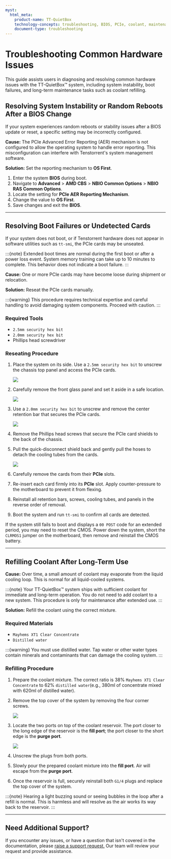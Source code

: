 ```yaml
---
myst:
  html_meta:
    product-name: TT-QuietBox
    technology-concepts: troubleshooting, BIOS, PCIe, coolant, maintenance
    document-type: troubleshooting
---
```


# **Troubleshooting Common Hardware Issues**
This guide assists users in diagnosing and resolving common hardware issues with the TT-QuietBox™ system, including system instability, boot failures, and long-term maintenance tasks such as coolant refilling.

## **Resolving System Instability or Random Reboots After a BIOS Change**

If your system experiences random reboots or stability issues after a BIOS update or reset, a specific setting may be incorrectly configured.

**Cause:** The PCIe Advanced Error Reporting (AER) mechanism is not configured to allow the operating system to handle error reporting. This misconfiguration can interfere with Tenstorrent's system management software.

**Solution:** Set the reporting mechanism to **OS First**.

1. Enter the system **BIOS** during boot.  
2. Navigate to **Advanced** \> **AMD CBS** \> **NBIO Common Options** \> **NBIO RAS Common Options**.  
3. Locate the setting for **PCIe AER Reporting Mechanism**.  
4. Change the value to **OS First**.  
5. Save changes and exit the **BIOS**.  

---

## **Resolving Boot Failures or Undetected Cards**
If your system does not boot, or if Tenstorrent hardware does not appear in software utilities such as `tt-smi`, the PCIe cards may be unseated.

:::{note}
Extended boot times are normal during the first boot or after a power loss event. System memory training can take up to 10 minutes to complete. This behavior does not indicate a boot failure.
:::

**Cause:** One or more PCIe cards may have become loose during shipment or relocation.

**Solution:** Reseat the PCIe cards manually.

:::{warning}
This procedure requires technical expertise and careful handling to avoid damaging system components. Proceed with caution.
:::

### **Required Tools**

* `2.5mm security hex bit`
* `2.0mm security hex bit`
* Phillips head screwdriver

### **Reseating Procedure**

1. Place the system on its side. Use a `2.5mm security hex bit` to unscrew the chassis top panel and access the PCIe cards.  

   ![](qb_1_1.jpg)

2. Carefully remove the front glass panel and set it aside in a safe location.  

   ![](qb_1_2.jpg)

3. Use a `2.0mm security hex bit` to unscrew and remove the center retention bar that secures the PCIe cards.  

   ![](qb_1_3.jpg)

4. Remove the Phillips head screws that secure the PCIe card shields to the back of the chassis.  
5. Pull the quick-disconnect shield back and gently pull the hoses to detach the cooling tubes from the cards.  

   ![](qb_1_4.jpg)

6. Carefully remove the cards from their **PCIe** slots.  
7. Re-insert each card firmly into its **PCIe** slot. Apply counter-pressure to the motherboard to prevent it from flexing.  
8. Reinstall all retention bars, screws, cooling tubes, and panels in the reverse order of removal.  
9. Boot the system and run `tt-smi` to confirm all cards are detected.

If the system still fails to boot and displays a `00 POST` code for an extended period, you may need to reset the CMOS. Power down the system, short the `CLRMOS1` jumper on the motherboard, then remove and reinstall the CMOS battery.

---

## **Refilling Coolant After Long-Term Use**

**Cause:** Over time, a small amount of coolant may evaporate from the liquid cooling loop. This is normal for all liquid-cooled systems.

:::{note}
Your TT-QuietBox™ system ships with sufficient coolant for immediate and long-term operation. You do not need to add coolant to a new system. This procedure is only for maintenance after extended use.
:::

**Solution:** Refill the coolant using the correct mixture.

### **Required Materials**

* `Mayhems XT1 Clear Concentrate`  
* `Distilled water`

:::{warning}
You must use distilled water. Tap water or other water types contain minerals and contaminants that can damage the cooling system.
:::

### **Refilling Procedure**

1. Prepare the coolant mixture. The correct ratio is 38% `Mayhems XT1 Clear Concentrate` to 62% `distilled water`(e.g., 380ml of concentrate mixed with 620ml of distilled water).  
2. Remove the top cover of the system by removing the four corner screws.  

   ![](qb_2_1.png)

3. Locate the two ports on top of the coolant reservoir. The port closer to the long edge of the reservoir is the **fill port**; the port closer to the short edge is the **purge port**.  

   ![](qb_2_2.png)

4. Unscrew the plugs from both ports.  
5. Slowly pour the prepared coolant mixture into the **fill port**. Air will escape from the **purge port**.  
6. Once the reservoir is full, securely reinstall both `G1/4` plugs and replace the top cover of the system.

:::{note}
Hearing a light buzzing sound or seeing bubbles in the loop after a refill is normal. This is harmless and will resolve as the air works its way back to the reservoir.
:::

---

## **Need Additional Support?**
If you encounter any issues, or have a question that isn't covered in the documentation, please [raise a support request.](https://tenstorrent.atlassian.net/servicedesk/customer/portal/1) Our team will review your request and provide assistance.
